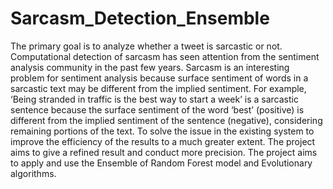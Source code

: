 # Sarcasm_Detection_Ensemble

The primary goal is to analyze whether a tweet is sarcastic or not. Computational detection of sarcasm has seen attention from the sentiment analysis community in the past few years. Sarcasm is an interesting problem for sentiment analysis because surface sentiment of words in a sarcastic text may be different from the implied sentiment. For example, ‘Being stranded in traffic is the best way to start a week’ is a sarcastic sentence because the surface sentiment of the word ‘best’ (positive) is different from the implied sentiment of the sentence (negative), considering remaining portions of the text.
To solve the issue in the existing system to improve the efficiency of the results to a much greater extent. The project aims to give a refined result and conduct more precision. The project aims to apply and use the Ensemble of Random Forest model and Evolutionary algorithms.
